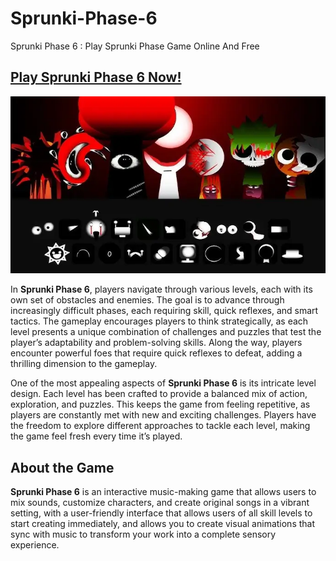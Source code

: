 # Sprunki-Phase-6
Sprunki Phase 6 : Play Sprunki Phase Game Online And Free

## [Play Sprunki Phase 6 Now!](https://sprunkiphase.online/sprunki-phase-6)

![unnamed](sprunki-phase-6.png)

In **Sprunki Phase 6**, players navigate through various levels, each with its own set of obstacles and enemies. The goal is to advance through increasingly difficult phases, each requiring skill, quick reflexes, and smart tactics. The gameplay encourages players to think strategically, as each level presents a unique combination of challenges and puzzles that test the player’s adaptability and problem-solving skills. Along the way, players encounter powerful foes that require quick reflexes to defeat, adding a thrilling dimension to the gameplay.

One of the most appealing aspects of **Sprunki Phase 6** is its intricate level design. Each level has been crafted to provide a balanced mix of action, exploration, and puzzles. This keeps the game from feeling repetitive, as players are constantly met with new and exciting challenges. Players have the freedom to explore different approaches to tackle each level, making the game feel fresh every time it’s played.


## About the Game

**Sprunki Phase 6** is an interactive music-making game that allows users to mix sounds, customize characters, and create original songs in a vibrant setting, with a user-friendly interface that allows users of all skill levels to start creating immediately, and allows you to create visual animations that sync with music to transform your work into a complete sensory experience.



